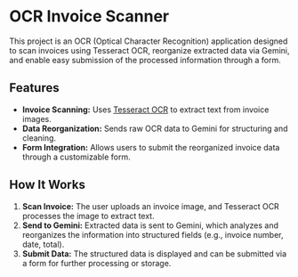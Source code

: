 # OCR Invoice Scanner

This project is an OCR (Optical Character Recognition) application designed to scan invoices using Tesseract OCR, reorganize extracted data via Gemini, and enable easy submission of the processed information through a form.

## Features

- **Invoice Scanning:** Uses [Tesseract OCR](https://github.com/tesseract-ocr/tesseract) to extract text from invoice images.
- **Data Reorganization:** Sends raw OCR data to Gemini for structuring and cleaning.
- **Form Integration:** Allows users to submit the reorganized invoice data through a customizable form.

## How It Works

1. **Scan Invoice:** The user uploads an invoice image, and Tesseract OCR processes the image to extract text.
2. **Send to Gemini:** Extracted data is sent to Gemini, which analyzes and reorganizes the information into structured fields (e.g., invoice number, date, total).
3. **Submit Data:** The structured data is displayed and can be submitted via a form for further processing or storage.
